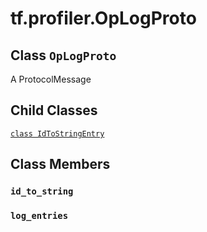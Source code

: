 <div itemscope itemtype="http://developers.google.com/ReferenceObject">
<meta itemprop="name" content="tf.profiler.OpLogProto" />
<meta itemprop="path" content="Stable" />
<meta itemprop="property" content="IdToStringEntry"/>
<meta itemprop="property" content="id_to_string"/>
<meta itemprop="property" content="log_entries"/>
</div>

# tf.profiler.OpLogProto

## Class `OpLogProto`



A ProtocolMessage

## Child Classes
[`class IdToStringEntry`](../../tf/profiler/OpLogProto/IdToStringEntry.md)

## Class Members

<h3 id="id_to_string"><code>id_to_string</code></h3>

<h3 id="log_entries"><code>log_entries</code></h3>

